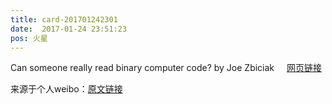 ```yaml
---
title: card-201701242301
date:  2017-01-24 23:51:23
pos: 火星
---
```

Can someone really read binary computer code? by Joe Zbiciak <a  href="https://weibo.cn/sinaurl?u=https%3A%2F%2Fwww.quora.com%2FCan-someone-really-read-binary-computer-code%2Fanswer%2FJoe-Zbiciak%3Fsrid%3DhiqLP%26share%3D6a02500f" data-hide=""><span class='url-icon'><img style='width: 1rem;height: 1rem' src='https://h5.sinaimg.cn/upload/2015/09/25/3/timeline_card_small_web_default.png'></span><span class="surl-text">网页链接</span></a> 

来源于个人weibo：[原文链接](https://m.weibo.cn/status/Esmo8hnuJ?mblogid=Esmo8hnuJ)